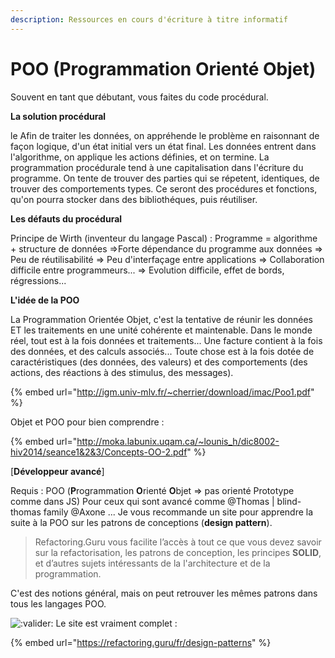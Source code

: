 ```yaml
---
description: Ressources en cours d'écriture à titre informatif
---
```


# POO (Programmation Orienté Objet)

Souvent en tant que débutant, vous faites du code procédural.

**La solution procédural**

le Afin de traiter les données, on appréhende le problème en raisonnant de façon logique, d'un état initial vers un état final. Les données entrent dans l'algorithme, on applique les actions définies, et on termine. La programmation procédurale tend à une capitalisation dans l'écriture du programme. On tente de trouver des parties qui se répetent, identiques, de trouver des comportements types. Ce seront des procédures et fonctions, qu'on pourra stocker dans des bibliothéques, puis réutiliser.

**Les défauts du procédural**&#x20;

Principe de Wirth (inventeur du langage Pascal) : Programme = algorithme + structure de données =>Forte dépendance du programme aux données => Peu de réutilisabilité => Peu d'interfaçage entre applications => Collaboration difficile entre programmeurs... => Evolution difficile, effet de bords, régressions...

**L'idée de la POO**&#x20;

La Programmation Orientée Objet, c'est la tentative de réunir les données ET les traitements en une unité cohérente et maintenable. Dans le monde réel, tout est à la fois données et traitements... Une facture contient à la fois des données, et des calculs associés... Toute chose est à la fois dotée de caractéristiques (des données, des valeurs) et des comportements (des actions, des réactions à des stimulus, des messages).



{% embed url="http://igm.univ-mlv.fr/~cherrier/download/imac/Poo1.pdf" %}

Objet et POO pour bien comprendre :&#x20;

{% embed url="http://moka.labunix.uqam.ca/~lounis_h/dic8002-hiv2014/seance1&2&3/Concepts-OO-2.pdf" %}

\[**Développeur avancé**]&#x20;

Requis : POO (**P**rogrammation **O**rienté **O**bjet => pas orienté Prototype comme dans JS) Pour ceux qui sont avancé comme @Thomas | blind-thomas family @Axone ... Je vous recommande un site pour apprendre la suite à la POO sur les patrons de conceptions (**design pattern**).

> Refactoring.Guru vous facilite l’accès à tout ce que vous devez savoir sur la refactorisation, les patrons de conception, les principes **SOLID**, et d’autres sujets intéressants de la l'architecture et de la programmation.

&#x20;C'est des notions général, mais on peut retrouver les mêmes patrons dans tous les langages POO.&#x20;

<img src="https://cdn.discordapp.com/emojis/751023390428758046.png?v=1" alt=":valider:" data-size="line"> Le site est vraiment complet :

{% embed url="https://refactoring.guru/fr/design-patterns" %}






